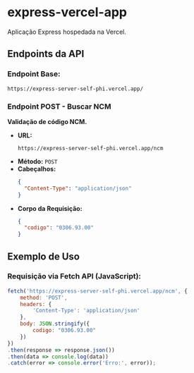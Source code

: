 # express-vercel-app

Aplicação Express hospedada na Vercel.

## Endpoints da API

### Endpoint Base:
```
https://express-server-self-phi.vercel.app/
```

### Endpoint POST - Buscar NCM
**Validação de código NCM.**

- **URL:**
  ```
  https://express-server-self-phi.vercel.app/ncm
  ```
- **Método:** `POST`
- **Cabeçalhos:**
  ```json
  {
    "Content-Type": "application/json"
  }
  ```
- **Corpo da Requisição:**
  ```json
  {
    "codigo": "0306.93.00"
  }
  ```

## Exemplo de Uso

### Requisição via Fetch API (JavaScript):
```javascript
fetch('https://express-server-self-phi.vercel.app/ncm', {
    method: 'POST',
    headers: {
        'Content-Type': 'application/json'
    },
    body: JSON.stringify({
        codigo: "0306.93.00"
    })
})
.then(response => response.json())
.then(data => console.log(data))
.catch(error => console.error('Erro:', error));
```